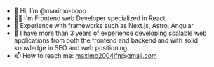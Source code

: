 - 👋 Hi, I’m @maximo-boop
- 🧑‍💻 I'm Frontend web Developer specialized in React
- 🚀 Experience with frameworks such as Next.js, Astro, Angular
- 🙋 I have more than 3 years of experience developing scalable web applications from both the frontend and backend and with solid knowledge in SEO and web positioning
- 📫 How to reach me: maximo2004lfn@gmail.com

<!---
maximo-boop/maximo-boop is a ✨ special ✨ repository because its `README.md` (this file) appears on your GitHub profile.
You can click the Preview link to take a look at your changes.
--->
